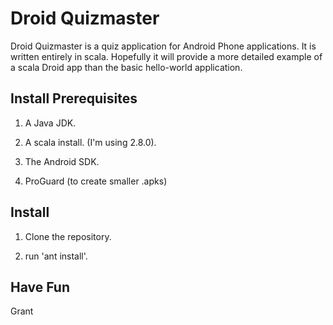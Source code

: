 Droid Quizmaster
================

Droid Quizmaster is a quiz application for Android Phone
applications.  It is written entirely in scala.  Hopefully it will
provide a more detailed example of a scala Droid app than the basic
hello-world application.

Install Prerequisites
---------------------

1. A Java JDK.

2. A scala install.  (I'm using 2.8.0).

3. The Android SDK.

4. ProGuard (to create smaller .apks)

Install
-------

1. Clone the repository.

2. run 'ant install'.

Have Fun
--------

Grant
